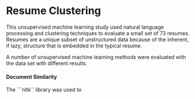 # Resume Clustering

This unsupervised machine learning study used natural language processing and clustering techniques to evaluate a small set of 73 resumes.  Resumes are a unique subset of unstructured data because of the inherent, if lazy, structure that is embedded in the typical resume. 

A number of unsupervised machine learning methods were evaluated with the data set with different results.

#### Document Similarity

The ```nltk`` library was used to 
